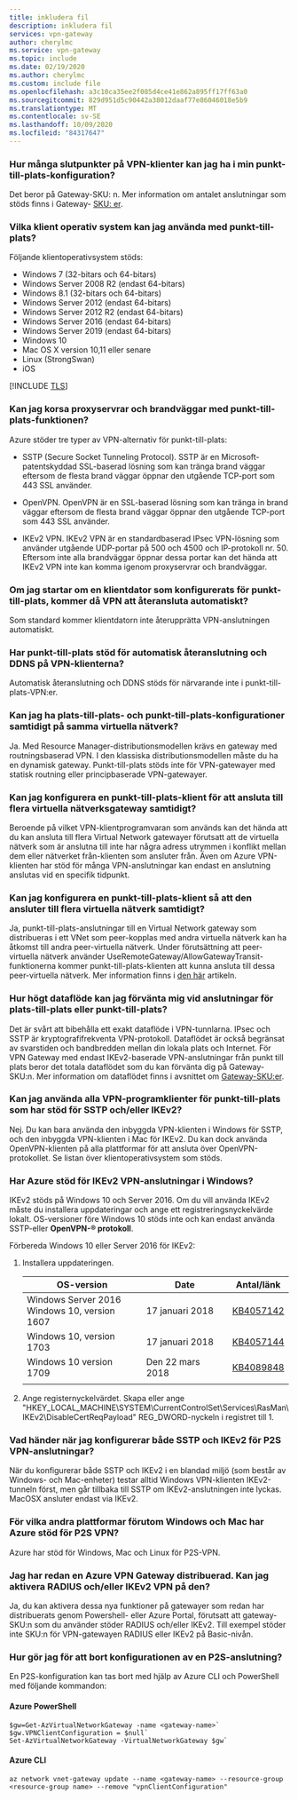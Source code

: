 ```yaml
---
title: inkludera fil
description: inkludera fil
services: vpn-gateway
author: cherylmc
ms.service: vpn-gateway
ms.topic: include
ms.date: 02/19/2020
ms.author: cherylmc
ms.custom: include file
ms.openlocfilehash: a3c10ca35ee2f085d4ce41e862a895ff17ff63a0
ms.sourcegitcommit: 829d951d5c90442a38012daaf77e86046018e5b9
ms.translationtype: MT
ms.contentlocale: sv-SE
ms.lasthandoff: 10/09/2020
ms.locfileid: "84317647"
---
```

### <a name="how-many-vpn-client-endpoints-can-i-have-in-my-point-to-site-configuration"></a>Hur många slutpunkter på VPN-klienter kan jag ha i min punkt-till-plats-konfiguration?

Det beror på Gateway-SKU: n. Mer information om antalet anslutningar som stöds finns i Gateway- [SKU: er](../articles/vpn-gateway/vpn-gateway-about-vpngateways.md#gwsku).

### <a name="what-client-operating-systems-can-i-use-with-point-to-site"></a><a name="supportedclientos"></a>Vilka klient operativ system kan jag använda med punkt-till-plats?

Följande klientoperativsystem stöds:

* Windows 7 (32-bitars och 64-bitars)
* Windows Server 2008 R2 (endast 64-bitars)
* Windows 8.1 (32-bitars och 64-bitars)
* Windows Server 2012 (endast 64-bitars)
* Windows Server 2012 R2 (endast 64-bitars)
* Windows Server 2016 (endast 64-bitars)
* Windows Server 2019 (endast 64-bitars)
* Windows 10
* Mac OS X version 10,11 eller senare
* Linux (StrongSwan)
* iOS

[!INCLUDE [TLS](vpn-gateway-tls-updates.md)]

### <a name="can-i-traverse-proxies-and-firewalls-using-point-to-site-capability"></a>Kan jag korsa proxyservrar och brandväggar med punkt-till-plats-funktionen?

Azure stöder tre typer av VPN-alternativ för punkt-till-plats:

* SSTP (Secure Socket Tunneling Protocol). SSTP är en Microsoft-patentskyddad SSL-baserad lösning som kan tränga brand väggar eftersom de flesta brand väggar öppnar den utgående TCP-port som 443 SSL använder.

* OpenVPN. OpenVPN är en SSL-baserad lösning som kan tränga in brand väggar eftersom de flesta brand väggar öppnar den utgående TCP-port som 443 SSL använder.

* IKEv2 VPN. IKEv2 VPN är en standardbaserad IPsec VPN-lösning som använder utgående UDP-portar på 500 och 4500 och IP-protokoll nr. 50. Eftersom inte alla brandväggar öppnar dessa portar kan det hända att IKEv2 VPN inte kan komma igenom proxyservrar och brandväggar.

### <a name="if-i-restart-a-client-computer-configured-for-point-to-site-will-the-vpn-automatically-reconnect"></a>Om jag startar om en klientdator som konfigurerats för punkt-till-plats, kommer då VPN att återansluta automatiskt?

Som standard kommer klientdatorn inte återupprätta VPN-anslutningen automatiskt.

### <a name="does-point-to-site-support-auto-reconnect-and-ddns-on-the-vpn-clients"></a>Har punkt-till-plats stöd för automatisk återanslutning och DDNS på VPN-klienterna?

Automatisk återanslutning och DDNS stöds för närvarande inte i punkt-till-plats-VPN:er.

### <a name="can-i-have-site-to-site-and-point-to-site-configurations-coexist-for-the-same-virtual-network"></a>Kan jag ha plats-till-plats- och punkt-till-plats-konfigurationer samtidigt på samma virtuella nätverk?

Ja. Med Resource Manager-distributionsmodellen krävs en gateway med routningsbaserad VPN. I den klassiska distributionsmodellen måste du ha en dynamisk gateway. Punkt-till-plats stöds inte för VPN-gatewayer med statisk routning eller principbaserade VPN-gatewayer.

### <a name="can-i-configure-a-point-to-site-client-to-connect-to-multiple-virtual-network-gateways-at-the-same-time"></a>Kan jag konfigurera en punkt-till-plats-klient för att ansluta till flera virtuella nätverksgateway samtidigt?

Beroende på vilket VPN-klientprogramvaran som används kan det hända att du kan ansluta till flera Virtual Network gatewayer förutsatt att de virtuella nätverk som är anslutna till inte har några adress utrymmen i konflikt mellan dem eller nätverket från-klienten som ansluter från.  Även om Azure VPN-klienten har stöd för många VPN-anslutningar kan endast en anslutning anslutas vid en specifik tidpunkt.

### <a name="can-i-configure-a-point-to-site-client-to-connect-to-multiple-virtual-networks-at-the-same-time"></a>Kan jag konfigurera en punkt-till-plats-klient så att den ansluter till flera virtuella nätverk samtidigt?

Ja, punkt-till-plats-anslutningar till en Virtual Network gateway som distribueras i ett VNet som peer-kopplas med andra virtuella nätverk kan ha åtkomst till andra peer-virtuella nätverk.  Under förutsättning att peer-virtuella nätverk använder UseRemoteGateway/AllowGatewayTransit-funktionerna kommer punkt-till-plats-klienten att kunna ansluta till dessa peer-virtuella nätverk.  Mer information finns i [den här](../articles/vpn-gateway/vpn-gateway-about-point-to-site-routing.md) artikeln.

### <a name="how-much-throughput-can-i-expect-through-site-to-site-or-point-to-site-connections"></a>Hur högt dataflöde kan jag förvänta mig vid anslutningar för plats-till-plats eller punkt-till-plats?

Det är svårt att bibehålla ett exakt dataflöde i VPN-tunnlarna. IPsec och SSTP är kryptografifrekventa VPN-protokoll. Dataflödet är också begränsat av svarstiden och bandbredden mellan din lokala plats och Internet. För VPN Gateway med endast IKEv2-baserade VPN-anslutningar från punkt till plats beror det totala dataflödet som du kan förvänta dig på Gateway-SKU:n. Mer information om dataflödet finns i avsnittet om [Gateway-SKU:er](../articles/vpn-gateway/vpn-gateway-about-vpngateways.md#gwsku).

### <a name="can-i-use-any-software-vpn-client-for-point-to-site-that-supports-sstp-andor-ikev2"></a>Kan jag använda alla VPN-programklienter för punkt-till-plats som har stöd för SSTP och/eller IKEv2?

Nej. Du kan bara använda den inbyggda VPN-klienten i Windows för SSTP, och den inbyggda VPN-klienten i Mac för IKEv2. Du kan dock använda OpenVPN-klienten på alla plattformar för att ansluta över OpenVPN-protokollet. Se listan över klientoperativsystem som stöds.

### <a name="does-azure-support-ikev2-vpn-with-windows"></a>Har Azure stöd för IKEv2 VPN-anslutningar i Windows?

IKEv2 stöds på Windows 10 och Server 2016. Om du vill använda IKEv2 måste du installera uppdateringar och ange ett registreringsnyckelvärde lokalt. OS-versioner före Windows 10 stöds inte och kan endast använda SSTP-eller **OpenVPN-® protokoll**.

Förbereda Windows 10 eller Server 2016 för IKEv2:

1. Installera uppdateringen.

   | OS-version | Date | Antal/länk |
   |---|---|---|
   | Windows Server 2016<br>Windows 10, version 1607 | 17 januari 2018 | [KB4057142](https://support.microsoft.com/help/4057142/windows-10-update-kb4057142) |
   | Windows 10, version 1703 | 17 januari 2018 | [KB4057144](https://support.microsoft.com/help/4057144/windows-10-update-kb4057144) |
   | Windows 10 version 1709 | Den 22 mars 2018 | [KB4089848](https://www.catalog.update.microsoft.com/search.aspx?q=kb4089848) |
   |  |  |  |

2. Ange registernyckelvärdet. Skapa eller ange "HKEY_LOCAL_MACHINE\SYSTEM\CurrentControlSet\Services\RasMan\ IKEv2\DisableCertReqPayload" REG_DWORD-nyckeln i registret till 1.

### <a name="what-happens-when-i-configure-both-sstp-and-ikev2-for-p2s-vpn-connections"></a>Vad händer när jag konfigurerar både SSTP och IKEv2 för P2S VPN-anslutningar?

När du konfigurerar både SSTP och IKEv2 i en blandad miljö (som består av Windows- och Mac-enheter) testar alltid Windows VPN-klienten IKEv2-tunneln först, men går tillbaka till SSTP om IKEv2-anslutningen inte lyckas. MacOSX ansluter endast via IKEv2.

### <a name="other-than-windows-and-mac-which-other-platforms-does-azure-support-for-p2s-vpn"></a>För vilka andra plattformar förutom Windows och Mac har Azure stöd för P2S VPN?

Azure har stöd för Windows, Mac och Linux för P2S-VPN.

### <a name="i-already-have-an-azure-vpn-gateway-deployed-can-i-enable-radius-andor-ikev2-vpn-on-it"></a>Jag har redan en Azure VPN Gateway distribuerad. Kan jag aktivera RADIUS och/eller IKEv2 VPN på den?

Ja, du kan aktivera dessa nya funktioner på gatewayer som redan har distribuerats genom Powershell- eller Azure Portal, förutsatt att gateway-SKU:n som du använder stöder RADIUS och/eller IKEv2. Till exempel stöder inte SKU:n för VPN-gatewayen RADIUS eller IKEv2 på Basic-nivån.

### <a name="how-do-i-remove-the-configuration-of-a-p2s-connection"></a><a name="removeconfig"></a>Hur gör jag för att bort konfigurationen av en P2S-anslutning?

En P2S-konfiguration kan tas bort med hjälp av Azure CLI och PowerShell med följande kommandon:

#### <a name="azure-powershell"></a>Azure PowerShell

```azurepowershell-interactive
$gw=Get-AzVirtualNetworkGateway -name <gateway-name>`  
$gw.VPNClientConfiguration = $null`  
Set-AzVirtualNetworkGateway -VirtualNetworkGateway $gw`
```

#### <a name="azure-cli"></a>Azure CLI

```azurecli-interactive
az network vnet-gateway update --name <gateway-name> --resource-group <resource-group name> --remove "vpnClientConfiguration"
```

